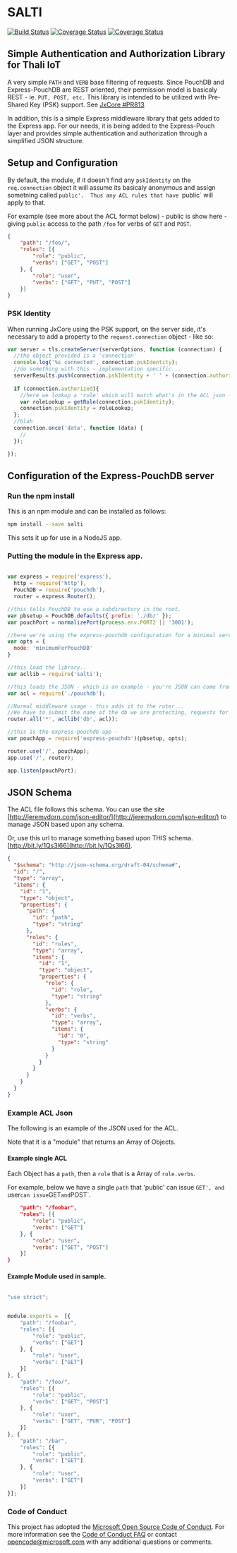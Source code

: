 # SALTI
[![Build Status](https://travis-ci.org/cicorias/salt2.svg?branch=master)](https://travis-ci.org/cicorias/salt2)
[![Coverage Status](https://coveralls.io/repos/github/thaliproject/salti/badge.svg?branch=initial)](https://coveralls.io/github/thaliproject/salti?branch=initial)
[![Coverage Status](https://coveralls.io/repos/github/thaliproject/salti/badge.svg?branch=master)](https://coveralls.io/github/thaliproject/salti?branch=master)

## Simple Authentication and Authorization Library for Thali IoT

A very simple `PATH` and `VERB` base filtering of requests. Since PouchDB and Express-PouchDB are REST oriented, their permission model is basicaly REST - ie. `PUT, POST, etc.`
This library is intended to be utilized with Pre-Shared Key (PSK) support.  See [JxCore #PR813](https://github.com/jxcore/jxcore/pull/813)

In addition, this is a simple Express middleware library that gets added to the Express app.
For our needs, it is being added to the Express-Pouch layer and provides simple authentication and authorization through a simplified JSON structure.
## Setup and Configuration
By default, the module, if it doesn't find any `pskIdentity` on the `req.connection` object it will assume its basicaly anonymous and assign sometning called `public'.  Thus any ACL rules that have `public` will apply to that.

For example (see more about the ACL format below) - public is show here - giving `public` access to the path `/foo` for verbs of `GET` and `POST`.

```json
{
    "path": "/foo/",
    "roles": [{
        "role": "public",
        "verbs": ["GET", "POST"]
    }, {
        "role": "user",
        "verbs": ["GET", "PUT", "POST"]
    }]
}

```
### PSK Identity

When running JxCore using the PSK support, on the server side, it's necessary to add a property to the `request.connection` object - like so:

```javascript
var server = tls.createServer(serverOptions, function (connection) {
  //the object provided is a 'connection'
  console.log('%s connected', connection.pskIdentity);
  //do something with this - implementation specific...
  serverResults.push(connection.pskIdentity + ' ' + (connection.authorized ? 'authorized' : 'not authorized'));
  
  if (connection.authorized){
    //here we lookup a 'role' which will match what's in the ACL json - 
    var roleLookup = getRole(connection.pskIdentity);
    connection.pskIdentity = roleLookup;
  };
  //blah
  connection.once('data', function (data) {
    //
  });

});

```

## Configuration of the Express-PouchDB server

### Run the npm install

This is an npm module and can be installed as follows:

```bash
npm install --save salti

```

This sets it up for use in a NodeJS app.

### Putting the module in the Express app.

```javascript

var express = require('express'),
  http = require('http'),
  PouchDB = require('pouchdb'),
  router = express.Router();

//this tells PouchDB to use a subdirectory in the root.
var pbsetup = PouchDB.defaults({ prefix: './db/' });
var pouchPort = normalizePort(process.env.PORT2 || '3001');

//here we're using the express-pouchdb configuration for a minimal server.
var opts = {
  mode: 'minimumForPouchDB'
}

//this load the library.. 
var acllib = require('salti');

//this loads the JSON - which is an example - you're JSON can come from anywhere but should match the json schema
var acl = require('./pouchdb');

//Normal middleware usage - this adds it to the ruter...
//We have to submit the name of the db we are protecting, requests for other dbs will be rejected
router.all('*', acllib('db', acl));

//this is the express-pouchdb app - 
var pouchApp = require('express-pouchdb')(pbsetup, opts);

router.use('/', pouchApp);
app.use('/', router);

app.listen(pouchPort);

```

## JSON Schema

The ACL file follows this schema.  You can use the site [http://jeremydorn.com/json-editor/](http://jeremydorn.com/json-editor/) to manage JSON based upon any schema.

Or, use this url to manage something based upon THIS schema. [http://bit.ly/1Qs3l66](http://bit.ly/1Qs3l66).

```json
{
  "$schema": "http://json-schema.org/draft-04/schema#",
  "id": "/",
  "type": "array",
  "items": {
    "id": "1",
    "type": "object",
    "properties": {
      "path": {
        "id": "path",
        "type": "string"
      },
      "roles": {
        "id": "roles",
        "type": "array",
        "items": {
          "id": "1",
          "type": "object",
          "properties": {
            "role": {
              "id": "role",
              "type": "string"
            },
            "verbs": {
              "id": "verbs",
              "type": "array",
              "items": {
                "id": "0",
                "type": "string"
              }
            }
          }
        }
      }
    }
  }
}

```

### Example ACL Json

The following is an example of the JSON used for the ACL.

Note that it is a "module" that returns an Array of Objects.

#### Example single ACL

Each Object has a `path`, then a `role` that is a Array of `role.verbs`.

For example, below we have a single `path` that 'public' can issue `GET', and `user` can issue `GET` and `POST`.

```json
    "path": "/foobar",
    "roles": [{
        "role": "public",
        "verbs": ["GET"]
    }, {
        "role": "user",
        "verbs": ["GET", "POST"]
    }]
}

```
#### Example Module used in sample.

```javascript

"use strict";


module.exports =  [{
    "path": "/foobar",
    "roles": [{
        "role": "public",
        "verbs": ["GET"]
    }, {
        "role": "user",
        "verbs": ["GET"]
    }]
}, {
    "path": "/foo/",
    "roles": [{
        "role": "public",
        "verbs": ["GET", "POST"]
    }, {
        "role": "user",
        "verbs": ["GET", "PUR", "POST"]
    }]
}, {
    "path": "/bar",
    "roles": [{
        "role": "public",
        "verbs": ["GET"]
    }, {
        "role": "user",
        "verbs": ["GET"]
    }]
}];
```

### Code of Conduct
This project has adopted the [Microsoft Open Source Code of Conduct](https://opensource.microsoft.com/codeofconduct/). For more information see the [Code of Conduct FAQ](https://opensource.microsoft.com/codeofconduct/faq/) or contact [opencode@microsoft.com](mailto:opencode@microsoft.com) with any additional questions or comments.

